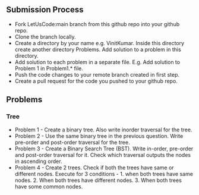 ## Submission Process

* Fork LetUsCode:main branch from this github repo into your github repo.
* Clone the branch locally.
* Create a directory by your name e.g. VinitKumar. Inside this directory create another directory Problems. Add solution to a problem in this directory.
* Add solution to each problem in a separate file. E.g. Add solution to Problem 1 in Problem1.* file.
* Push the code changes to your remote branch created in first step.
* Create a pull request for the code you pushed to your github repo.


## Problems
### Tree
* Problem 1 - Create a binary tree. Also write inorder traversal for the tree.
* Problem 2 - Use the same binary tree in the previous question. Write pre-order and post-order traversal for the tree.
* Problem 3 - Create a Binary Search Tree (BST). Write in-order, pre-order and post-order traversal for it. Check which traversal outputs the nodes in ascending order.
* Problem 4 - Create 2 trees. Check if both the trees have same or different nodes. Execute for 3 conditions - 1. when both trees have same nodes. 2. When both trees have different nodes. 3. When both trees have some common nodes.
